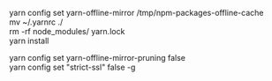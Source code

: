 yarn config set yarn-offline-mirror /tmp/npm-packages-offline-cache<br>
mv ~/.yarnrc ./<br>
rm -rf node_modules/ yarn.lock<br>
yarn install<br>



yarn config set yarn-offline-mirror-pruning false<br>
yarn config set "strict-ssl" false -g<br>
